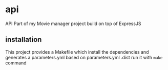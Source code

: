# api

API Part of my Movie manager project build on top of ExpressJS

## installation

This project provides a Makefile which install the dependencies and generates a parameters.yml based on parameters.yml
.dist run it with `make` command